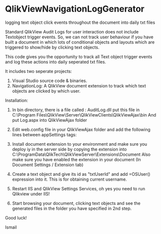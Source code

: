 # QlikViewNavigationLogGenerator
logging text object click events throughout the document into daily txt files

Standard QlikView Audit Logs for user interaction does not include Textobject trigger events. 
So, we can not track user behaviour if you have built a document in which lots of conditional objects 
and layouts which are triggered to show/hide by clicking text objects.

This code gives you the opportunity to track all Text object trigger events and log these actions into daily seperated txt files.

It includes two seperate projects:
1. Visual Studio source code & binaries.
2. NavigationLog: A QlikView document extension to track which text objects are clicked by which user.

Installation:

1. In bin directory, there is a file called : AuditLog.dll
put this file in 
C:\Program Files\QlikView\Server\QlikViewClients\QlikViewAjax\bin
And put 
Log.aspx into QlikViewAjax folder

2. Edit web.config file in your QlikViewAjax folder and add the following lines between appSettings tags:
<add key="logfilelocation" value="C:\\NavigationLog" />

3. Install document extension to your environment and make sure you deploy iy in the server side by copying the extension into
C:\ProgramData\QlikTech\QlikViewServer\Extensions\Document
Also make sure you have enabled the extension in your document (In Document Settings / Extension tab)

4. Create a text object and give its id as "txtUserId" and add =OSUser() expression into it.
This is for obtaining current username.

5. Restart IIS and QlikView Settings Services, oh yes you need to run Qlikview under IIS!

6. Start browsing your document, clicking text objects and see the generated files in the folder you have specified in 2nd step.

Good luck!

Ismail





